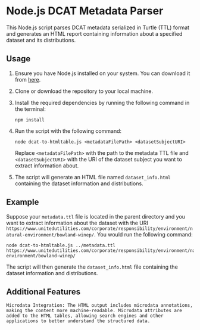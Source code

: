 # Node.js DCAT Metadata Parser

This Node.js script parses DCAT metadata serialized in Turtle (TTL) format and generates an HTML report containing information about a specified dataset and its distributions.

## Usage

1. Ensure you have Node.js installed on your system. You can download it from [here](https://nodejs.org/).

2. Clone or download the repository to your local machine.

3. Install the required dependencies by running the following command in the terminal:

   ```
   npm install
   ```

4. Run the script with the following command:

   ```
   node dcat-to-htmltable.js <metadataFilePath> <datasetSubjectURI>
   ```

   Replace `<metadataFilePath>` with the path to the metadata TTL file and `<datasetSubjectURI>` with the URI of the dataset subject you want to extract information about.

5. The script will generate an HTML file named `dataset_info.html` containing the dataset information and distributions.

## Example

Suppose your `metadata.ttl` file is located in the parent directory and you want to extract information about the dataset with the URI `https://www.unitedutilities.com/corporate/responsibility/environment/natural-environment/bowland-winep/`. You would run the following command:

```
node dcat-to-htmltable.js ../metadata.ttl https://www.unitedutilities.com/corporate/responsibility/environment/natural-environment/bowland-winep/
```

The script will then generate the `dataset_info.html` file containing the dataset information and distributions.

## Additional Features

    Microdata Integration: The HTML output includes microdata annotations, making the content more machine-readable. Microdata attributes are added to the HTML tables, allowing search engines and other applications to better understand the structured data.